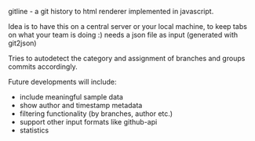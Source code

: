 gitline - a git history to html renderer implemented in javascript.

Idea is to have this on a central server or your local machine, to keep tabs on what your team is doing :)
needs a json file as input (generated with git2json)

Tries to autodetect the category and assignment of branches and groups commits accordingly.

Future developments will include:
- include meaningful sample data
- show author and timestamp metadata
- filtering functionality (by branches, author etc.)
- support other input formats like github-api
- statistics 


